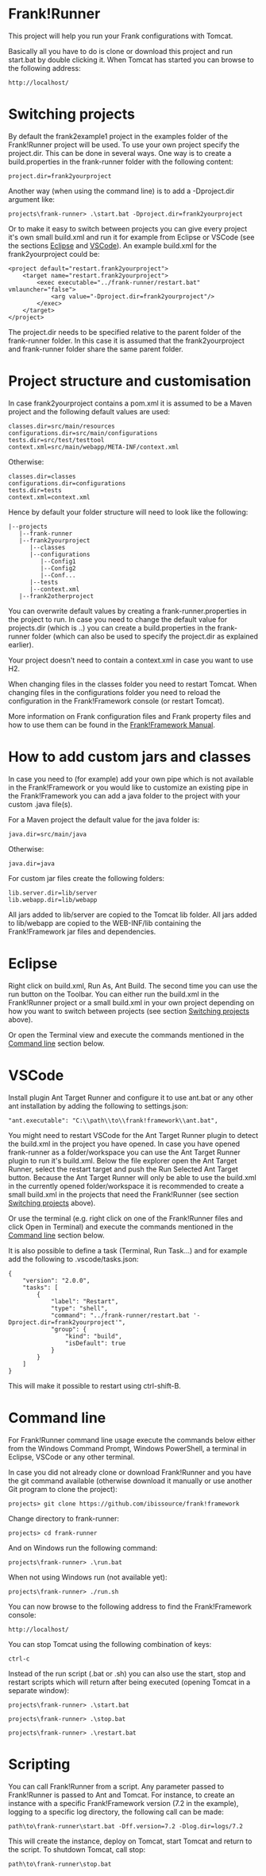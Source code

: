 # Frank!Runner

This project will help you run your Frank configurations with Tomcat.

Basically all you have to do is clone or download this project and run start.bat
by double clicking it. When Tomcat has started you can browse to the following
address:

```
http://localhost/
```


# Switching projects

By default the frank2example1 project in the examples folder of the Frank!Runner
project will be used. To use your own project specify the project.dir. This can
be done in several ways. One way is to create a build.properties in the
frank-runner folder with the following content:

```
project.dir=frank2yourproject
```

Another way (when using the command line) is to add a -Dproject.dir argument
like:

```
projects\frank-runner> .\start.bat -Dproject.dir=frank2yourproject
```

Or to make it easy to switch between projects you can give every project it's
own small build.xml and run it for example from Eclipse or VSCode (see the
sections [Eclipse](#eclipse) and [VSCode](#vscode)). An example build.xml for
the frank2yourproject could be:

```
<project default="restart.frank2yourproject">
	<target name="restart.frank2yourproject">
		<exec executable="../frank-runner/restart.bat" vmlauncher="false">
			<arg value="-Dproject.dir=frank2yourproject"/>
		</exec>
	</target>
</project>
```

The project.dir needs to be specified relative to the parent folder of the
frank-runner folder. In this case it is assumed that the frank2yourproject and
frank-runner folder share the same parent folder.


# Project structure and customisation

In case frank2yourproject contains a pom.xml it is assumed to be a Maven project
and the following default values are used:

```
classes.dir=src/main/resources
configurations.dir=src/main/configurations
tests.dir=src/test/testtool
context.xml=src/main/webapp/META-INF/context.xml
```

Otherwise:

```
classes.dir=classes
configurations.dir=configurations
tests.dir=tests
context.xml=context.xml
```

Hence by default your folder structure will need to look like the following:

```
|--projects
   |--frank-runner
   |--frank2yourproject
      |--classes
      |--configurations
         |--Config1
         |--Config2
         |--Conf...
      |--tests
      |--context.xml
   |--frank2otherproject
```

You can overwrite default values by creating a frank-runner.properties in the
project to run. In case you need to change the default value for projects.dir
(which is ..) you can create a build.properties in the frank-runner folder
(which can also be used to specify the project.dir as explained earlier).

Your project doesn't need to contain a context.xml in case you want to use H2.

When changing files in the classes folder you need to restart Tomcat. When
changing files in the configurations folder you need to reload the configuration
in the Frank!Framework console (or restart Tomcat).

More information on Frank configuration files and Frank property files and how
to use them can be found in the
[Frank!Framework Manual](https://ibis4manual.readthedocs.io/).

# How to add custom jars and classes

In case you need to (for example) add your own pipe which is not available in the
Frank!Framework or you would like to customize an existing pipe in the
Frank!Framework you can add a java folder to the project with your custom .java
 file(s).

For a Maven project the default value for the java folder is:

```
java.dir=src/main/java
```
Otherwise:

```
java.dir=java
```

For custom jar files create the following folders:


```
lib.server.dir=lib/server
lib.webapp.dir=lib/webapp
```

All jars added to lib/server are copied to the Tomcat lib folder. All jars added
to lib/webapp are copied to the WEB-INF/lib containing the Frank!Framework jar
files and dependencies.


# Eclipse

Right click on build.xml, Run As, Ant Build. The second time you can use the run
button on the Toolbar. You can either run the build.xml in the Frank!Runner
project or a small build.xml in your own project depending on how you want to
switch between projects (see section [Switching projects](#switching-projects)
above).

Or open the Terminal view and execute the commands mentioned in the
[Command line](#command-line) section below.


# VSCode

Install plugin Ant Target Runner and configure it to use ant.bat or any other
ant installation by adding the following to settings.json:

```
"ant.executable": "C:\\path\\to\\frank!framework\\ant.bat",
```

You might need to restart VSCode for the Ant Target Runner plugin to detect the
build.xml in the project you have opened. In case you have opened frank-runner
as a folder/workspace you can use the Ant Target Runner plugin to run it's
build.xml. Below the file explorer open the Ant Target Runner, select the
restart target and push the Run Selected Ant Target button. Because the Ant
Target Runner will only be able to use the build.xml in the currently opened
folder/workspace it is recommended to create a small build.xml in the projects
that need the Frank!Runner (see section
[Switching projects](#switching-projects) above).

Or use the terminal (e.g. right click on one of the Frank!Runner files and click
Open in Terminal) and execute the commands mentioned in the
[Command line](#command-line) section below.

It is also possible to define a task (Terminal, Run Task...) and for example
add the following to .vscode/tasks.json:

```
{
    "version": "2.0.0",
    "tasks": [
        {
            "label": "Restart",
            "type": "shell",
            "command": "../frank-runner/restart.bat '-Dproject.dir=frank2yourproject'",
            "group": {
                "kind": "build",
                "isDefault": true
            }
        }
    ]
}
```

This will make it possible to restart using ctrl-shift-B.


# Command line

For Frank!Runner command line usage execute the commands below either from the
Windows Command Prompt, Windows PowerShell, a terminal in Eclipse, VSCode or any
other terminal.

In case you did not already clone or download Frank!Runner and you have the git
command available (otherwise download it manually or use another Git program to
clone the project):

```
projects> git clone https://github.com/ibissource/frank!framework
```

Change directory to frank-runner:

```
projects> cd frank-runner
```

And on Windows run the following command:

```
projects\frank-runner> .\run.bat
```

When not using Windows run (not available yet):

```
projects\frank-runner> ./run.sh
```

You can now browse to the following address to find the Frank!Framework
console:

```
http://localhost/
```

You can stop Tomcat using the following combination of keys: 

```
ctrl-c
```

Instead of the run script (.bat or .sh) you can also use the start, stop and
restart scripts which will return after being executed (opening Tomcat in a
separate window):

```
projects\frank-runner> .\start.bat
```

```
projects\frank-runner> .\stop.bat
```

```
projects\frank-runner> .\restart.bat
```


# Scripting

You can call Frank!Runner from a script. Any parameter passed to Frank!Runner
is passed to Ant and Tomcat. For instance, to create an instance with a specific
Frank!Framework version (7.2 in the example), logging to a specific log
directory, the following call can be made:

```
path\to\frank-runner\start.bat -Dff.version=7.2 -Dlog.dir=logs/7.2
```

This will create the instance, deploy on Tomcat, start Tomcat and return to the
script. To shutdown Tomcat, call stop:

```
path\to\frank-runner\stop.bat
```
